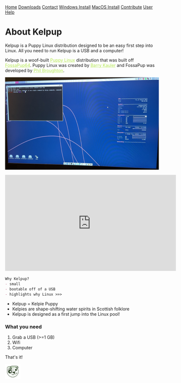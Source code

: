 <a href="../Home/index.html" class="btn">Home</a> <a href="../Instructions/Releases.html" class="btn">Downloads</a> <a href="../Contact/contact.html" class="btn">Contact</a> <a href="../Instructions/WindowsDownload.html" class="btn">Windows Install</a> <a href="../Instructions/MacDownload.html" class="btn">MacOS Install</a> <a href="../Contribute/contribute.html" class="btn">Contribute</a> <a href="../User/user.html" class="btn">User Help</a> 

# About Kelpup
Kelpup is a Puppy Linux distribution designed to be an easy first step into Linux. All you need to run Kelpup is a USB and a computer! 

Kelpup is a woof-built <a href="https://puppylinux.com/" style="color: #b5e853; text-decoration: underline;text-decoration-style: dotted;">Puppy Linux</a> distribution that was built off <a href="https://blog.puppylinux.com/fossapup64-release" style="color: #b5e853; text-decoration: underline;text-decoration-style: dotted;">FossaPup64</a>. Puppy Linux was created by <a href="https://bkhome.org/news/" style="color: #b5e853; text-decoration: underline;text-decoration-style: dotted;">Barry Kauler</a> and FossaPup was developed by <a href="https://github.com/mrfricks" style="color: #b5e853; text-decoration: underline;text-decoration-style: dotted;">Phil Broughton</a>.

<img src="IMG_5360.jpeg" alt="hi" class="inline"/>

<p align="center">
<iframe width="560" height="315" src="https://www.youtube.com/embed/_nU8nRAuMK0" title="YouTube video player" frameborder="0" allow="accelerometer; autoplay; clipboard-write; encrypted-media; gyroscope; picture-in-picture" allowfullscreen></iframe>
</p>

```markdown
Why Kelpup?
- small
- bootable off of a USB
- highlights why Linux >>>
```

<ul>
  <li>
    Kelpup = Kelpie Puppy
  </li>
  <li>
    Kelpies are shape-shifting water spirits in Scottish folklore
  </li>
  <li>
    Kelpup is designed as a first jump into the Linux pool!
  </li>
</ul>

### What you need
1. Grab a USB (>=1 GB)
2. Wifi
3. Computer

That's it!

<a href="./kelpie-1000.jpeg"> <img src="kelpup.png" alt="hi" width="50" height="50" class="inline"/> </a>
